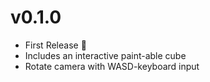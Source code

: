 # v0.1.0

- First Release 🎉
- Includes an interactive paint-able cube
- Rotate camera with WASD-keyboard input
